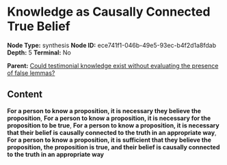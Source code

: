 # Knowledge as Causally Connected True Belief

**Node Type:** synthesis
**Node ID:** ece741f1-046b-49e5-93ec-b4f2d1a8fdab
**Depth:** 5
**Terminal:** No

**Parent:** [Could testimonial knowledge exist without evaluating the presence of false lemmas?](could-testimonial-knowledge-exist-without-evaluating-the-presence-of-false-lemmas-antithesis-f205e0d7-f939-4a5f-ae19-4b4b8ac165b5.md)

## Content

**For a person to know a proposition, it is necessary they believe the proposition**, **For a person to know a proposition, it is necessary for the proposition to be true**, **For a person to know a proposition, it is necessary that their belief is causally connected to the truth in an appropriate way**, **For a person to know a proposition, it is sufficient that they believe the proposition, the proposition is true, and their belief is causally connected to the truth in an appropriate way**

